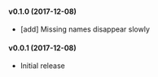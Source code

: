 #### v0.1.0 (2017-12-08)

- [add] Missing names disappear slowly

#### v0.0.1 (2017-12-08)

- Initial release
